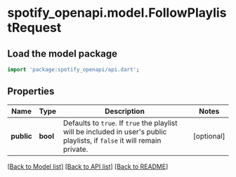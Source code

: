 # spotify_openapi.model.FollowPlaylistRequest

## Load the model package
```dart
import 'package:spotify_openapi/api.dart';
```

## Properties
Name | Type | Description | Notes
------------ | ------------- | ------------- | -------------
**public** | **bool** | Defaults to `true`. If `true` the playlist will be included in user's public playlists, if `false` it will remain private.  | [optional] 

[[Back to Model list]](../README.md#documentation-for-models) [[Back to API list]](../README.md#documentation-for-api-endpoints) [[Back to README]](../README.md)



